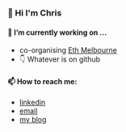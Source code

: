 ### 👋 Hi I'm Chris

#### 🔭 I’m currently working on ...
- co-organising [Eth Melbourne](https://ethmelbourne.co/)
- 👇 Whatever is on github

#### 📫 How to reach me:
-   [linkedin](https://www.linkedin.com/in/cdrn/)
-   [email](chrisdoran@pm.me)
-   [my blog](https://cdrn.github.io)
